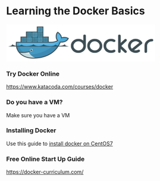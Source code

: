 # Learning the Docker Basics

<img src="images/1_uitUVFjILAHXSdG6JshpPg.png" width="400" height="100" align="center" />



### Try Docker Online
https://www.katacoda.com/courses/docker

### Do you have a VM?
Make sure you have a VM

### Installing Docker
Use this guide to [install docker on CentOS7](https://docs.docker.com/install/linux/docker-ce/centos/)

### Free Online Start Up Guide
https://docker-curriculum.com/
